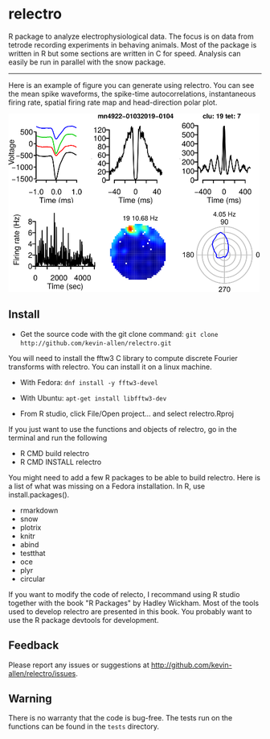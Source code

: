 # relectro

R package to analyze electrophysiological data. The focus is on data from tetrode recording experiments in behaving animals. Most of the package is written in R but some sections are written in C for speed. Analysis can easily be run in parallel with the snow package. 

---

Here is an example of figure you can generate using relectro. You can see the mean spike waveforms, the spike-time autocorrelations, instantaneous firing rate, spatial firing rate map and head-direction polar plot.


![Example of figures generated with the relectro package](./figures/figure_example.png)



## Install

* Get the source code with the git clone command: `git clone http://github.com/kevin-allen/relectro.git`


You will need to install the fftw3 C library to compute discrete Fourier transforms with relectro. You can install it on a linux machine.

* With Fedora: `dnf install -y fftw3-devel` 
* With Ubuntu: `apt-get install libfftw3-dev`


* From R studio, click File/Open project... and select relectro.Rproj


If you just want to use the functions and objects of relectro, go in the terminal and 
run the following

* R CMD build relectro
* R CMD INSTALL relectro

You might need to add a few R packages to be able to build relectro. Here is a list of what was missing on a Fedora installation. In R, use install.packages().

* rmarkdown
* snow
* plotrix
* knitr
* abind
* testthat
* oce
* plyr
* circular


If you want to modify the code of relecto, I recommand using R studio together with the book "R Packages" by Hadley Wickham. Most of the tools used to develop relectro are presented in this book. You probably want to use the R package devtools for development.


## Feedback

Please report any issues or suggestions at http://github.com/kevin-allen/relectro/issues.

## Warning

There is no warranty that the code is bug-free.
The tests run on the functions can be found in the `tests` directory.

